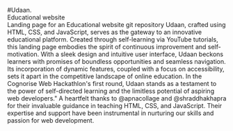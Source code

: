 #Udaan. <br>
Educational website<br>
Landing page for an Educational website git repository
Udaan, crafted using HTML, CSS, and JavaScript, serves as the gateway to an innovative educational platform. Created through self-learning via YouTube tutorials, this landing page embodies the spirit of continuous improvement and self-motivation. With a sleek design and intuitive user interface, Udaan beckons learners with promises of boundless opportunities and seamless navigation. Its incorporation of dynamic features, coupled with a focus on accessibility, sets it apart in the competitive landscape of online education. In the Cognorise Web Hackathlon's first round, Udaan stands as a testament to the power of self-directed learning and the limitless potential of aspiring web developers."
A heartfelt thanks to @apnacollage and @shraddhakhapra for their invaluable guidance in teaching HTML, CSS, and JavaScript. Their expertise and support have been instrumental in nurturing our skills and passion for web development.
